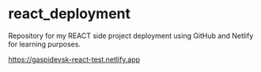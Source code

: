 # react_deployment

Repository for my REACT side project deployment using GitHub and Netlify for learning purposes.

https://gaspidevsk-react-test.netlify.app
